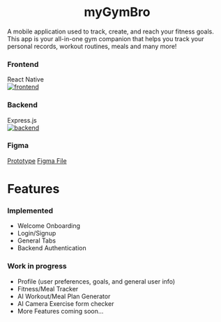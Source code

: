 <h1 align="center">
  myGymBro
</h1>

<p>A mobile application used to track, create, and reach your fitness goals. This app is your all-in-one gym companion that helps you track your personal records, workout routines, meals and many more!</p>

### Frontend
React Native
<br>
[![frontend](https://skillicons.dev/icons?i=js,react,tailwind,nodejs)](https://github.com/tandpfun/skill-icons)

### Backend
Express.js
<br>
[![backend](https://skillicons.dev/icons?i=js,express,mongodb,nodejs)](https://github.com/tandpfun/skill-icons)

### Figma
[Prototype](https://www.figma.com/proto/Ax6XkJf6EYVP7Sgsg55u8V/myGymbro?t=xzK24a0DtlFAPTdl-1)
[Figma File](https://www.figma.com/design/Ax6XkJf6EYVP7Sgsg55u8V/myGymbro?node-id=0-1&t=xzK24a0DtlFAPTdl-1)

# Features

### Implemented

- Welcome Onboarding
- Login/Signup
- General Tabs
- Backend Authentication

### Work in progress

- Profile (user preferences, goals, and general user info)
- Fitness/Meal Tracker
- AI Workout/Meal Plan Generator
- AI Camera Exercise form checker
- More Features coming soon...
